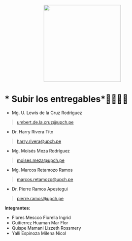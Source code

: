 <p align="center">
  <img src="https://semanadelcannabis.cayetano.edu.pe/assets/img/logo-upch.png" width="250">
 
</p>

# * Subir los entregables*🫠👩‍🎓📌

- Mg. U. Lewis de la Cruz Rodríguez
> umbert.de.la.cruz@upch.pe
- Dr. Harry Rivera Tito
> harry.rivera@upch.pe
- Mg. Moisés Meza Rodríguez
> moises.meza@upch.pe
- Mg. Marcos Retamozo Ramos
> marcos.retamozo@upch.pe
- Dr. Pierre Ramos Apestegui
> pierre.ramos@upch.pe

**Integrantes:**

- Flores Mescco Fiorella Ingrid
- Guitierrez Huaman Mar Flor
- Quispe Mamani Lizzeth Rossmery 
- Yalli Espinoza Milena Nicol







